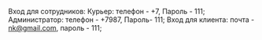 Вход для сотрудников: 
Курьер: телефон - +7, Пароль - 111;
Администратор: телефон - +7987, Пароль- 111;
Вход для клиента: 
почта - nk@gmail.com, пароль - 111; 

